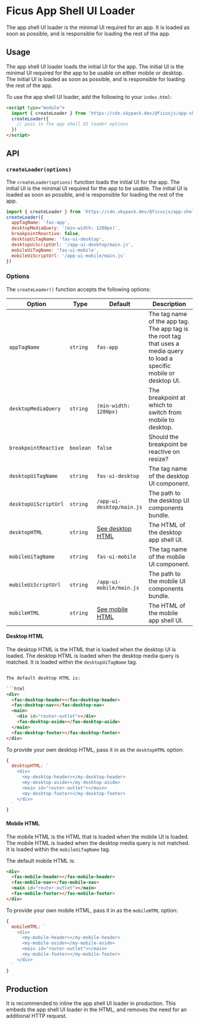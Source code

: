 # Ficus App Shell UI Loader

The app shell UI loader is the minimal UI required for an app. It is loaded as soon as possible, and is responsible for loading the rest of the app.

## Usage

The app shell UI loader loads the initial UI for the app. The initial UI is the minimal UI required for the app to be usable on either mobile or desktop. The initial UI is loaded as soon as possible, and is responsible for loading the rest of the app.

To use the app shell UI loader, add the following to your `index.html`:

```html
<script type="module">
  import { createLoader } from 'https://cdn.skypack.dev/@ficusjs/app-shell-ui-loader'
  createLoader({
    // pass in the app shell UI loader options
  })
</script>
```

## API

### `createLoader(options)`

The `createLoader(options)` function loads the initial UI for the app. The initial UI is the minimal UI required for the app to be usable. The initial UI is loaded as soon as possible, and is responsible for loading the rest of the app.

```js
import { createLoader } from 'https://cdn.skypack.dev/@ficusjs/app-shell-ui-loader'
createLoader({
  appTagName: 'fas-app',
  desktopMediaQuery: '(min-width: 1280px)',
  breakpointReactive: false,
  desktopUiTagName: 'fas-ui-desktop',
  desktopUiScriptUrl: '/app-ui-desktop/main.js',
  mobileUiTagName: 'fas-ui-mobile',
  mobileUiScriptUrl: '/app-ui-mobile/main.js'
})
```

### Options

The `createLoader()` function accepts the following options:

| Option               | Type      | Default                           | Description                                                                                                               |
|----------------------|-----------|-----------------------------------|---------------------------------------------------------------------------------------------------------------------------|
| `appTagName`         | `string`  | `fas-app`                         | The tag name of the app tag. The app tag is the root tag that uses a media query to load a specific mobile or desktop UI. |
| `desktopMediaQuery`  | `string`  | `(min-width: 1280px)`             | The breakpoint at which to switch from mobile to desktop.                                                                 |
| `breakpointReactive` | `boolean` | `false`                           | Should the breakpoint be reactive on resize?                                                                              |
| `desktopUiTagName`   | `string`  | `fas-ui-desktop`                  | The tag name of the desktop UI component.                                                                                 |
| `desktopUiScriptUrl` | `string`  | `/app-ui-desktop/main.js`         | The path to the desktop UI components bundle.                                                                             |
| `desktopHTML`        | `string`  | [See desktop HTML](#desktop-html) | The HTML of the desktop app shell UI.                                                                                     |
| `mobileUiTagName`    | `string`  | `fas-ui-mobile`                   | The tag name of the mobile UI component.                                                                                  |
| `mobileUiScriptUrl`  | `string`  | `/app-ui-mobile/main.js`          | The path to the mobile UI components bundle.                                                                              |
| `mobileHTML`         | `string`  | [See mobile HTML](#mobile-html)   | The HTML of the mobile app shell UI.                                                                                      |

#### Desktop HTML

The desktop HTML is the HTML that is loaded when the desktop UI is loaded. The desktop HTML is loaded when the desktop media query is matched. It is loaded within the `desktopUiTagName` tag.

```html

The default desktop HTML is:

```html
<div>
  <fas-desktop-header></fas-desktop-header>
  <fas-desktop-nav></fas-desktop-nav>
  <main>
    <div id="router-outlet"></div>
    <fas-desktop-aside></fas-desktop-aside>
  </main>
  <fas-desktop-footer></fas-desktop-footer>
</div>
```

To provide your own desktop HTML, pass it in as the `desktopHTML` option:

```js
{
  desktopHTML: `
    <div>
      <my-desktop-header></my-desktop-header>
      <my-desktop-aside></my-desktop-aside>
      <main id="router-outlet"></main>
      <my-desktop-footer></my-desktop-footer>
    </div>
  `
}
```

#### Mobile HTML

The mobile HTML is the HTML that is loaded when the mobile UI is loaded. The mobile HTML is loaded when the desktop media query is not matched. It is loaded within the `mobileUiTagName` tag.

The default mobile HTML is:

```html
<div>
  <fas-mobile-header></fas-mobile-header>
  <fas-mobile-nav></fas-mobile-nav>
  <main id="router-outlet"></main>
  <fas-mobile-footer></fas-mobile-footer>
</div>
```

To provide your own mobile HTML, pass it in as the `mobileHTML` option:

```js
{
  mobileHTML: `
    <div>
      <my-mobile-header></my-mobile-header>
      <my-mobile-aside></my-mobile-aside>
      <main id="router-outlet"></main>
      <my-mobile-footer></my-mobile-footer>
    </div>
  `
}
```

## Production

It is recommended to inline the app shell UI loader in production. This embeds the app shell UI loader in the HTML, and removes the need for an additional HTTP request.

